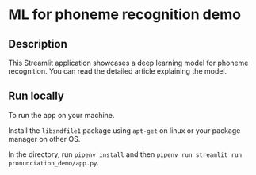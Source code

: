 # ML for phoneme recognition demo

## Description

This Streamlit application showcases a deep learning model for phoneme recognition. You can read the detailed article explaining the model.

## Run locally

To run the app on your machine.

Install the `libsndfile1` package using `apt-get` on linux or your package manager on other OS.

In the directory, run `pipenv install` and then `pipenv run streamlit run pronunciation_demo/app.py`.
